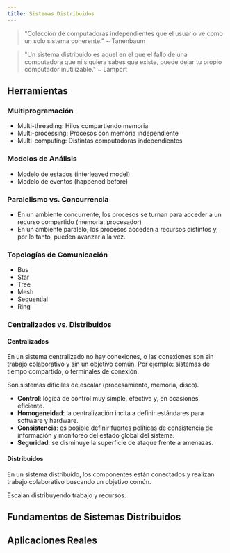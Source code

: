 ```yaml
---
title: Sistemas Distribuidos
---
```


> "Colección de computadoras independientes que el usuario ve como un solo sistema coherente." ~ Tanenbaum

> "Un sistema distribuido es aquel en el que el fallo de una computadora que ni siquiera sabes que existe, puede dejar tu propio computador inutilizable." ~ Lamport

## Herramientas

### Multiprogramación

- Multi-threading: Hilos compartiendo memoria
- Multi-processing: Procesos con memoria independiente
- Multi-computing: Distintas computadoras independientes

### Modelos de Análisis

- Modelo de estados (interleaved model)
- Modelo de eventos (happened before)

### Paralelismo vs. Concurrencia

- En un ambiente concurrente, los procesos se turnan para acceder a un recurso compartido (memoria, procesador)
- En un ambiente paralelo, los procesos acceden a recursos distintos y, por lo tanto, pueden avanzar a la vez.

### Topologías de Comunicación

- Bus
- Star
- Tree
- Mesh
- Sequential
- Ring

### Centralizados vs. Distribuidos

#### Centralizados

En un sistema centralizado no hay conexiones, o las conexiones son sin trabajo colaborativo y sin un objetivo común. Por ejemplo: sistemas de tiempo compartido, o terminales de conexión.

Son sistemas difíciles de escalar (procesamiento, memoria, disco).

- **Control**: lógica de control muy simple, efectiva y, en ocasiones, eficiente.
- **Homogeneidad**: la centralización incita a definir estándares para software y hardware.
- **Consistencia**: es posible definir fuertes políticas de consistencia de información y monitoreo del estado global del sistema.
- **Seguridad**: se disminuye la superficie de ataque frente a amenazas.

#### Distribuidos

En un sistema distribuido, los componentes están conectados y realizan trabajo colaborativo buscando un objetivo común.

Escalan distribuyendo trabajo y recursos.

## Fundamentos de Sistemas Distribuidos

## Aplicaciones Reales
